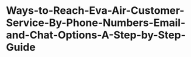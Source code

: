 # Ways-to-Reach-Eva-Air-Customer-Service-By-Phone-Numbers-Email-and-Chat-Options-A-Step-by-Step-Guide